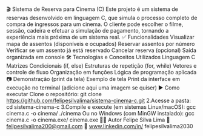 🎬 Sistema de Reserva para Cinema (C) Este projeto é um sistema de reservas desenvolvido em linguagem C, que simula o processo completo de compra de ingressos para um cinema. O cliente pode escolher o filme, sessão, cadeira e efetuar a simulação de pagamento, tornando a experiência mais próxima de um sistema real. ✅ Funcionalidades Visualizar mapa de assentos (disponíveis e ocupados) Reservar assentos por número Verificar se um assento já está reservado Cancelar reserva (opcional) Saída organizada em console 🛠️ Tecnologias e Conceitos Utilizados Linguagem C Matrizes Condicionais (if, else) Estruturas de repetição (for, while) Vetores e controle de fluxo Organização em funções Lógica de programação aplicada 📷 Demonstração (print da tela) Exemplo de tela Print da interface em execução no terminal (adicione aqui uma imagem se quiser) ▶️ Como executar Clone o repositório: git clone https://github.com/felipesilvalima/sistema-cinema-c.git 2.Acesse a pasta: cd sistema-cinema-c 3.Compile e execute (em sistemas Linux/macOS): gcc cinema.c -o cinema/ ./cinema Ou no Windows (com MinGW instalado): gcc cinema.c -o cinema.exe/ cinema.exe 👨‍💻 Autor Felipe Silva Lima 📧 felipesilvalima200@gmail.com 🔗 www.linkedin.com/in/ felipesilvalima2030
